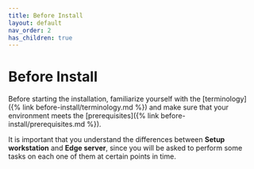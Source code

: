 ```yaml
---
title: Before Install
layout: default
nav_order: 2
has_children: true
---
```

# Before Install

Before starting the installation, familiarize yourself with the [terminology]({% link before-install/terminology.md %}) and make sure that your environment meets the [prerequisites]({% link before-install/prerequisites.md %}).

It is important that you understand the differences between __Setup workstation__ and __Edge server__, since you will be asked to perform some tasks on each one of them at certain points in time.
